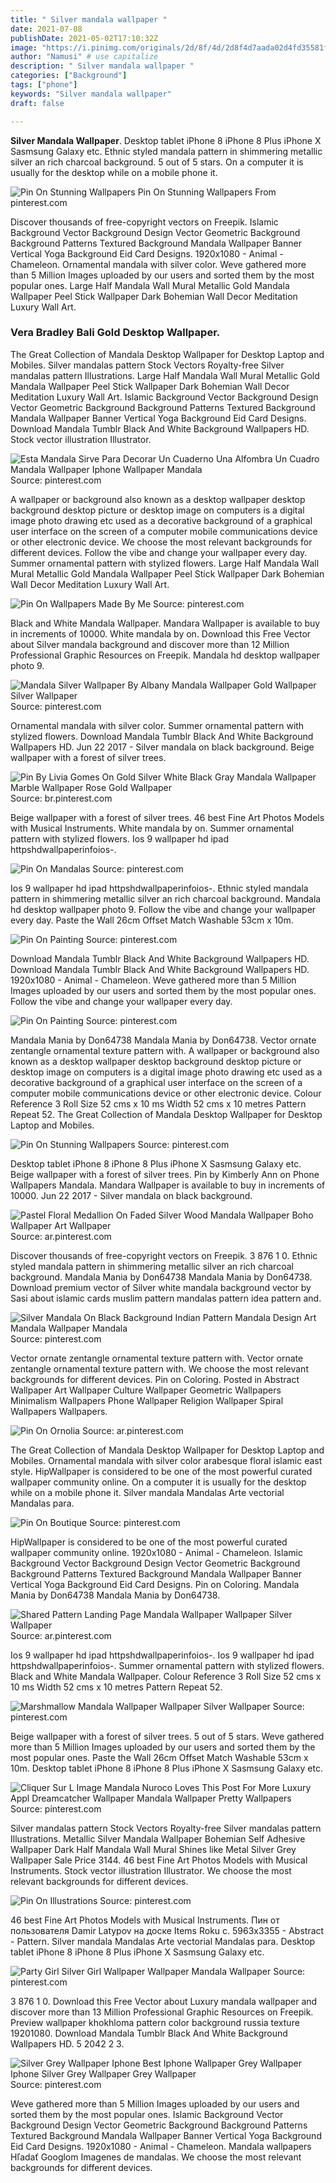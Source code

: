 ```yaml
---
title: " Silver mandala wallpaper "
date: 2021-07-08
publishDate: 2021-05-02T17:10:32Z
image: "https://i.pinimg.com/originals/2d/8f/4d/2d8f4d7aada02d4fd35581fa82f898ce.jpg"
author: "Namusi" # use capitalize
description: " Silver mandala wallpaper "
categories: ["Background"]
tags: ["phone"]
keywords: "Silver mandala wallpaper"
draft: false

---
```



**Silver Mandala Wallpaper**. Desktop tablet iPhone 8 iPhone 8 Plus iPhone X Sasmsung Galaxy etc. Ethnic styled mandala pattern in shimmering metallic silver an rich charcoal background. 5 out of 5 stars. On a computer it is usually for the desktop while on a mobile phone it.

![Pin On Stunning Wallpapers](https://i.pinimg.com/564x/e3/20/ff/e320ffd8fb78938896be135b012bec10.jpg "Pin On Stunning Wallpapers")
Pin On Stunning Wallpapers From pinterest.com


Discover thousands of free-copyright vectors on Freepik. Islamic Background Vector Background Design Vector Geometric Background Background Patterns Textured Background Mandala Wallpaper Banner Vertical Yoga Background Eid Card Designs. 1920x1080 - Animal - Chameleon. Ornamental mandala with silver color. Weve gathered more than 5 Million Images uploaded by our users and sorted them by the most popular ones. Large Half Mandala Wall Mural Metallic Gold Mandala Wallpaper Peel Stick Wallpaper Dark Bohemian Wall Decor Meditation Luxury Wall Art.

### Vera Bradley Bali Gold Desktop Wallpaper.

The Great Collection of Mandala Desktop Wallpaper for Desktop Laptop and Mobiles. Silver mandalas pattern Stock Vectors Royalty-free Silver mandalas pattern Illustrations. Large Half Mandala Wall Mural Metallic Gold Mandala Wallpaper Peel Stick Wallpaper Dark Bohemian Wall Decor Meditation Luxury Wall Art. Islamic Background Vector Background Design Vector Geometric Background Background Patterns Textured Background Mandala Wallpaper Banner Vertical Yoga Background Eid Card Designs. Download Mandala Tumblr Black And White Background Wallpapers HD. Stock vector illustration Illustrator.


![Esta Mandala Sirve Para Decorar Un Cuaderno Una Alfombra Un Cuadro Mandala Wallpaper Iphone Wallpaper Mandala](https://i.pinimg.com/originals/cf/e3/38/cfe338f31aee748f8faf1953c52222ca.jpg "Esta Mandala Sirve Para Decorar Un Cuaderno Una Alfombra Un Cuadro Mandala Wallpaper Iphone Wallpaper Mandala")
Source: pinterest.com

A wallpaper or background also known as a desktop wallpaper desktop background desktop picture or desktop image on computers is a digital image photo drawing etc used as a decorative background of a graphical user interface on the screen of a computer mobile communications device or other electronic device. We choose the most relevant backgrounds for different devices. Follow the vibe and change your wallpaper every day. Summer ornamental pattern with stylized flowers. Large Half Mandala Wall Mural Metallic Gold Mandala Wallpaper Peel Stick Wallpaper Dark Bohemian Wall Decor Meditation Luxury Wall Art.

![Pin On Wallpapers Made By Me](https://i.pinimg.com/736x/90/dc/06/90dc06d283ff193a6710fa80b5c39ba7.jpg "Pin On Wallpapers Made By Me")
Source: pinterest.com

Black and White Mandala Wallpaper. Mandara Wallpaper is available to buy in increments of 10000. White mandala by on. Download this Free Vector about Silver mandala background and discover more than 12 Million Professional Graphic Resources on Freepik. Mandala hd desktop wallpaper photo 9.

![Mandala Silver Wallpaper By Albany Mandala Wallpaper Gold Wallpaper Silver Wallpaper](https://i.pinimg.com/originals/06/98/64/0698640b25f80f7889fa2ce1a27bdc37.jpg "Mandala Silver Wallpaper By Albany Mandala Wallpaper Gold Wallpaper Silver Wallpaper")
Source: pinterest.com

Ornamental mandala with silver color. Summer ornamental pattern with stylized flowers. Download Mandala Tumblr Black And White Background Wallpapers HD. Jun 22 2017 - Silver mandala on black background. Beige wallpaper with a forest of silver trees.

![Pin By Livia Gomes On Gold Silver White Black Gray Mandala Wallpaper Marble Wallpaper Rose Gold Wallpaper](https://i.pinimg.com/564x/af/16/a2/af16a28923b9f6d0bd18107bc322f472.jpg "Pin By Livia Gomes On Gold Silver White Black Gray Mandala Wallpaper Marble Wallpaper Rose Gold Wallpaper")
Source: br.pinterest.com

Beige wallpaper with a forest of silver trees. 46 best Fine Art Photos Models with Musical Instruments. White mandala by on. Summer ornamental pattern with stylized flowers. Ios 9 wallpaper hd ipad httpshdwallpaperinfoios-.

![Pin On Mandalas](https://i.pinimg.com/originals/a5/37/63/a5376388eab4e520db3df481ca3bd0dc.jpg "Pin On Mandalas")
Source: pinterest.com

Ios 9 wallpaper hd ipad httpshdwallpaperinfoios-. Ethnic styled mandala pattern in shimmering metallic silver an rich charcoal background. Mandala hd desktop wallpaper photo 9. Follow the vibe and change your wallpaper every day. Paste the Wall 26cm Offset Match Washable 53cm x 10m.

![Pin On Painting](https://i.pinimg.com/originals/84/e1/87/84e187890b9056297d717019cc00a134.jpg "Pin On Painting")
Source: pinterest.com

Download Mandala Tumblr Black And White Background Wallpapers HD. Download Mandala Tumblr Black And White Background Wallpapers HD. 1920x1080 - Animal - Chameleon. Weve gathered more than 5 Million Images uploaded by our users and sorted them by the most popular ones. Follow the vibe and change your wallpaper every day.

![Pin On Painting](https://i.pinimg.com/originals/f4/a9/da/f4a9da8903eeefb66014a76df9a2ddbf.jpg "Pin On Painting")
Source: pinterest.com

Mandala Mania by Don64738 Mandala Mania by Don64738. Vector ornate zentangle ornamental texture pattern with. A wallpaper or background also known as a desktop wallpaper desktop background desktop picture or desktop image on computers is a digital image photo drawing etc used as a decorative background of a graphical user interface on the screen of a computer mobile communications device or other electronic device. Colour Reference 3 Roll Size 52 cms x 10 ms Width 52 cms x 10 metres Pattern Repeat 52. The Great Collection of Mandala Desktop Wallpaper for Desktop Laptop and Mobiles.

![Pin On Stunning Wallpapers](https://i.pinimg.com/564x/e3/20/ff/e320ffd8fb78938896be135b012bec10.jpg "Pin On Stunning Wallpapers")
Source: pinterest.com

Desktop tablet iPhone 8 iPhone 8 Plus iPhone X Sasmsung Galaxy etc. Beige wallpaper with a forest of silver trees. Pin by Kimberly Ann on Phone Wallpapers Mandala. Mandara Wallpaper is available to buy in increments of 10000. Jun 22 2017 - Silver mandala on black background.

![Pastel Floral Medallion On Faded Silver Wood Mandala Wallpaper Boho Wallpaper Art Wallpaper](https://i.pinimg.com/originals/b2/4f/7f/b24f7f1a6815ab1d030bd1cd79cdefed.jpg "Pastel Floral Medallion On Faded Silver Wood Mandala Wallpaper Boho Wallpaper Art Wallpaper")
Source: ar.pinterest.com

Discover thousands of free-copyright vectors on Freepik. 3 876 1 0. Ethnic styled mandala pattern in shimmering metallic silver an rich charcoal background. Mandala Mania by Don64738 Mandala Mania by Don64738. Download premium vector of Silver white mandala background vector by Sasi about islamic cards muslim pattern mandalas pattern idea pattern and.

![Silver Mandala On Black Background Indian Pattern Mandala Design Art Mandala Wallpaper Mandala](https://i.pinimg.com/originals/9b/6d/83/9b6d8342ff46970b4cfa21ae9fc7fa7f.jpg "Silver Mandala On Black Background Indian Pattern Mandala Design Art Mandala Wallpaper Mandala")
Source: pinterest.com

Vector ornate zentangle ornamental texture pattern with. Vector ornate zentangle ornamental texture pattern with. We choose the most relevant backgrounds for different devices. Pin on Coloring. Posted in Abstract Wallpaper Art Wallpaper Culture Wallpaper Geometric Wallpapers Minimalism Wallpapers Phone Wallpaper Religion Wallpaper Spiral Wallpapers Wallpapers.

![Pin On Ornolia](https://i.pinimg.com/originals/12/3a/6d/123a6d56670b57796d776f395682c242.jpg "Pin On Ornolia")
Source: ar.pinterest.com

The Great Collection of Mandala Desktop Wallpaper for Desktop Laptop and Mobiles. Ornamental mandala with silver color arabesque floral islamic east style. HipWallpaper is considered to be one of the most powerful curated wallpaper community online. On a computer it is usually for the desktop while on a mobile phone it. Silver mandala Mandalas Arte vectorial Mandalas para.

![Pin On Boutique](https://i.pinimg.com/originals/6d/92/f5/6d92f5ce7226cecc5ddca8a716e996c8.jpg "Pin On Boutique")
Source: pinterest.com

HipWallpaper is considered to be one of the most powerful curated wallpaper community online. 1920x1080 - Animal - Chameleon. Islamic Background Vector Background Design Vector Geometric Background Background Patterns Textured Background Mandala Wallpaper Banner Vertical Yoga Background Eid Card Designs. Pin on Coloring. Mandala Mania by Don64738 Mandala Mania by Don64738.

![Shared Pattern Landing Page Mandala Wallpaper Wallpaper Silver Wallpaper](https://i.pinimg.com/originals/20/24/c3/2024c3a8c3cd9553d8d2fa35f279a421.jpg "Shared Pattern Landing Page Mandala Wallpaper Wallpaper Silver Wallpaper")
Source: ar.pinterest.com

Ios 9 wallpaper hd ipad httpshdwallpaperinfoios-. Ios 9 wallpaper hd ipad httpshdwallpaperinfoios-. Summer ornamental pattern with stylized flowers. Black and White Mandala Wallpaper. Colour Reference 3 Roll Size 52 cms x 10 ms Width 52 cms x 10 metres Pattern Repeat 52.

![Marshmallow Mandala Wallpaper Wallpaper Silver Wallpaper](https://i.pinimg.com/originals/c0/52/a7/c052a73ae9eba50dfa46d1719430e86c.jpg "Marshmallow Mandala Wallpaper Wallpaper Silver Wallpaper")
Source: pinterest.com

Beige wallpaper with a forest of silver trees. 5 out of 5 stars. Weve gathered more than 5 Million Images uploaded by our users and sorted them by the most popular ones. Paste the Wall 26cm Offset Match Washable 53cm x 10m. Desktop tablet iPhone 8 iPhone 8 Plus iPhone X Sasmsung Galaxy etc.

![Cliquer Sur L Image Mandala Nuroco Loves This Post For More Luxury Appl Dreamcatcher Wallpaper Mandala Wallpaper Pretty Wallpapers](https://i.pinimg.com/originals/97/9d/52/979d52b607d9d64a83fe841ae9ed4753.jpg "Cliquer Sur L Image Mandala Nuroco Loves This Post For More Luxury Appl Dreamcatcher Wallpaper Mandala Wallpaper Pretty Wallpapers")
Source: pinterest.com

Silver mandalas pattern Stock Vectors Royalty-free Silver mandalas pattern Illustrations. Metallic Silver Mandala Wallpaper Bohemian Self Adhesive Wallpaper Dark Half Mandala Wall Mural Shines like Metal Silver Grey Wallpaper Sale Price 3144. 46 best Fine Art Photos Models with Musical Instruments. Stock vector illustration Illustrator. We choose the most relevant backgrounds for different devices.

![Pin On Illustrations](https://i.pinimg.com/originals/a4/ae/97/a4ae97d3fb8d969016a1c029a988b7ef.jpg "Pin On Illustrations")
Source: pinterest.com

46 best Fine Art Photos Models with Musical Instruments. Пин от пользователя Damir Latypov на доске Items Roku с. 5963x3355 - Abstract - Pattern. Silver mandala Mandalas Arte vectorial Mandalas para. Desktop tablet iPhone 8 iPhone 8 Plus iPhone X Sasmsung Galaxy etc.

![Party Girl Silver Girl Wallpaper Wallpaper Mandala Wallpaper](https://i.pinimg.com/originals/8c/8b/94/8c8b944674d6de5fcf073eeb332bac1b.jpg "Party Girl Silver Girl Wallpaper Wallpaper Mandala Wallpaper")
Source: pinterest.com

3 876 1 0. Download this Free Vector about Luxury mandala wallpaper and discover more than 13 Million Professional Graphic Resources on Freepik. Preview wallpaper khokhloma pattern color background russia texture 19201080. Download Mandala Tumblr Black And White Background Wallpapers HD. 5 2042 2 3.

![Silver Grey Wallpaper Iphone Best Iphone Wallpaper Grey Wallpaper Iphone Silver Grey Wallpaper Grey Wallpaper](https://i.pinimg.com/originals/2d/8f/4d/2d8f4d7aada02d4fd35581fa82f898ce.jpg "Silver Grey Wallpaper Iphone Best Iphone Wallpaper Grey Wallpaper Iphone Silver Grey Wallpaper Grey Wallpaper")
Source: pinterest.com

Weve gathered more than 5 Million Images uploaded by our users and sorted them by the most popular ones. Islamic Background Vector Background Design Vector Geometric Background Background Patterns Textured Background Mandala Wallpaper Banner Vertical Yoga Background Eid Card Designs. 1920x1080 - Animal - Chameleon. Mandala wallpapers Hľadať Googlom Imagenes de mandalas. We choose the most relevant backgrounds for different devices.

